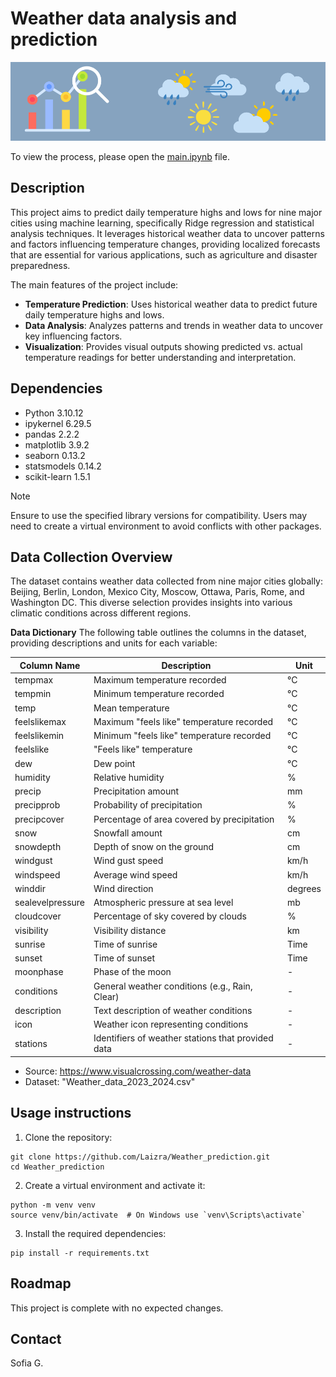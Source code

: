 # Weather data analysis and prediction
![Weather Forescasting](Weather_forecasting_Readme_Image.png)

To view the process, please open the [main.ipynb](https://github.com/Laizra/Weather_prediction/blob/main/main.ipynb) file.
## Description

This project aims to predict daily temperature highs and lows for nine major cities using machine learning, specifically Ridge regression and statistical analysis techniques. It leverages historical weather data to uncover patterns and factors influencing temperature changes, providing localized forecasts that are essential for various applications, such as agriculture and disaster preparedness.

The main features of the project include:

* **Temperature Prediction**: Uses historical weather data to predict future daily temperature highs and lows.
* **Data Analysis**: Analyzes patterns and trends in weather data to uncover key influencing factors.
* **Visualization**: Provides visual outputs showing predicted vs. actual temperature readings for better understanding and interpretation.

## Dependencies
* Python 3.10.12
* ipykernel 6.29.5
* pandas 2.2.2
* matplotlib 3.9.2
* seaborn 0.13.2
* statsmodels 0.14.2
* scikit-learn 1.5.1

> [!NOTE]
> Ensure to use the specified library versions for compatibility. Users may need to create a virtual environment to avoid conflicts with other packages.

## Data Collection Overview
The dataset contains weather data collected from nine major cities globally: Beijing, Berlin, London, Mexico City, Moscow, Ottawa, Paris, Rome, and Washington DC. This diverse selection provides insights into various climatic conditions across different regions.

**Data Dictionary**
The following table outlines the columns in the dataset, providing descriptions and units for each variable:

| Column Name       | Description                                           | Unit            |
|-------------------|-------------------------------------------------------|-----------------|
| tempmax           | Maximum temperature recorded                          | °C              |
| tempmin           | Minimum temperature recorded                          | °C              |
| temp              | Mean temperature                                      | °C              |
| feelslikemax      | Maximum "feels like" temperature recorded             | °C              |
| feelslikemin      | Minimum "feels like" temperature recorded             | °C              |
| feelslike         | "Feels like" temperature                              | °C              |
| dew               | Dew point                                             | °C              |
| humidity          | Relative humidity                                     | %               |
| precip            | Precipitation amount                                  | mm              |
| precipprob        | Probability of precipitation                          | %               |
| precipcover       | Percentage of area covered by precipitation           | %               |
| snow              | Snowfall amount                                       | cm              |
| snowdepth         | Depth of snow on the ground                           | cm              |
| windgust          | Wind gust speed                                       | km/h            |
| windspeed         | Average wind speed                                    | km/h            |
| winddir           | Wind direction                                        | degrees         |
| sealevelpressure  | Atmospheric pressure at sea level                     | mb              |
| cloudcover        | Percentage of sky covered by clouds                   | %               |
| visibility        | Visibility distance                                   | km              |
| sunrise           | Time of sunrise                                       | Time            |
| sunset            | Time of sunset                                        | Time            |
| moonphase         | Phase of the moon                                     | -               |
| conditions        | General weather conditions (e.g., Rain, Clear)        | -               |
| description       | Text description of weather conditions                | -               |
| icon              | Weather icon representing conditions                  | -               |
| stations          | Identifiers of weather stations that provided data    | -               |

* Source: https://www.visualcrossing.com/weather-data
* Dataset: "Weather_data_2023_2024.csv"

## Usage instructions
1. Clone the repository:
```
git clone https://github.com/Laizra/Weather_prediction.git
cd Weather_prediction
```
2. Create a virtual environment and activate it:
```
python -m venv venv
source venv/bin/activate  # On Windows use `venv\Scripts\activate`
```
3. Install the required dependencies:
```
pip install -r requirements.txt
```

## Roadmap
This project is complete with no expected changes.

## Contact
Sofia G.

